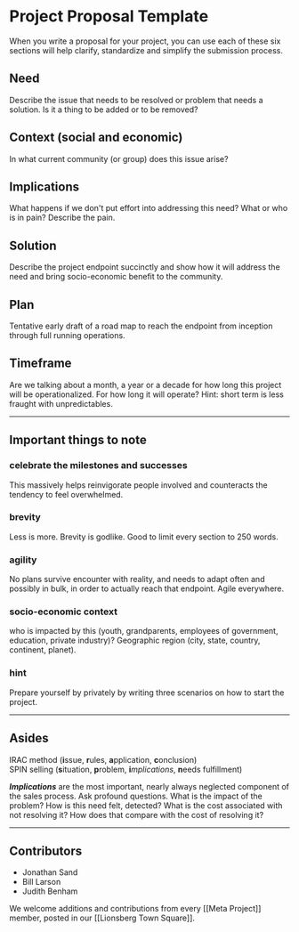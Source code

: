 # Project Proposal Template

When you write a proposal for your project, you can use each of these six sections will help clarify, standardize and simplify the submission process. 

## Need
Describe the issue that needs to be resolved or problem that needs a solution. Is it a thing to be added or to be removed? 

## Context (social and economic)
In what current community (or group) does this issue arise?

## Implications
What happens if we don't put effort into addressing this need? What or who is in pain? Describe the pain. 

## Solution
Describe the project endpoint succinctly and show how it will address the need and bring socio-economic benefit to the community. 

## Plan 
Tentative early draft of a road map to reach the endpoint from inception through full running operations. 

## Timeframe 
Are we talking about a month, a year or a decade for how long this project will be operationalized. For how long it will operate? Hint: short term is less fraught with unpredictables. 

---
## Important things to note 

### celebrate the milestones and successes 
This massively helps reinvigorate people involved and counteracts the tendency to feel overwhelmed. 

### brevity
Less is more. Brevity is godlike. Good to limit every section to 250 words. 

### agility
No plans survive encounter with reality, and needs to adapt often and possibly in bulk, in order to actually reach that endpoint. Agile everywhere.

### socio-economic context
who is impacted by this (youth, grandparents, employees of government, education, private industry)? Geographic region (city, state, country, continent, planet).

### hint 
Prepare yourself by privately by writing three scenarios on how to start the project. 

---
## Asides

IRAC method (**i**ssue, **r**ules, **a**pplication, **c**onclusion)  
SPIN selling (**s**ituation, **p**roblem, **i***mplications*, **n**eeds fulfillment)  

***Implications*** are the most important, nearly always neglected component of the sales process. Ask profound questions. What is the impact of the problem? How is this need felt, detected? What is the cost associated with not resolving it? How does that compare with the cost of resolving it?

---
## Contributors

- Jonathan Sand
- Bill Larson
- Judith Benham

We welcome additions and contributions from every [[Meta Project]] member, posted in our [[Lionsberg Town Square]]. 